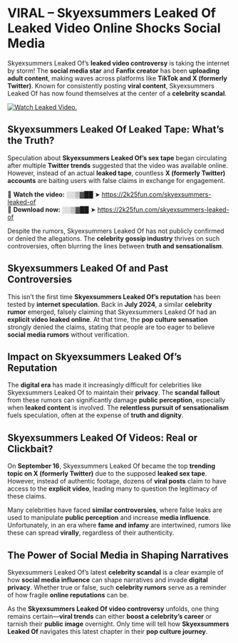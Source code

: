 # VIRAL – Skyexsummers Leaked Of Leaked Video Online Shocks Social Media 

Skyexsummers Leaked Of’s **leaked video controversy** is taking the internet by storm! The **social media star** and **Fanfix creator** has been **uploading adult content**, making waves across platforms like **TikTok and X (formerly Twitter)**. Known for consistently posting **viral content**, Skyexsummers Leaked Of has now found themselves at the center of a **celebrity scandal**.  

[![Watch Leaked Video.](https://miro.medium.com/v2/resize:fit:828/format:webp/1*cilzJN44JGOrTw9NJCrNHA.gif "Watch Leaked Video")](https://2k25fun.com/skyexsummers-leaked-of)

## **Skyexsummers Leaked Of Leaked Tape: What’s the Truth?**  
Speculation about **Skyexsummers Leaked Of’s sex tape** began circulating after multiple **Twitter trends** suggested that the video was available online. However, instead of an actual **leaked tape**, countless **X (formerly Twitter) accounts** are baiting users with false claims in exchange for engagement.  

🔹 **Watch the video:** ░░▒▓██ ➤ https://2k25fun.com/skyexsummers-leaked-of  
🔹 **Download now:** ░░▒▓██ ➤ https://2k25fun.com/skyexsummers-leaked-of  

Despite the rumors, Skyexsummers Leaked Of has not publicly confirmed or denied the allegations. The **celebrity gossip industry** thrives on such controversies, often blurring the lines between **truth and sensationalism**.  

## **Skyexsummers Leaked Of and Past Controversies**  
This isn’t the first time **Skyexsummers Leaked Of’s reputation** has been tested by **internet speculation**. Back in **July 2024**, a similar **celebrity rumor** emerged, falsely claiming that Skyexsummers Leaked Of had an **explicit video leaked online**. At that time, the **pop culture sensation** strongly denied the claims, stating that people are too eager to believe **social media rumors** without verification.  

## **Impact on Skyexsummers Leaked Of’s Reputation**  
The **digital era** has made it increasingly difficult for celebrities like Skyexsummers Leaked Of to maintain their **privacy**. The **scandal fallout** from these rumors can significantly damage **public perception**, especially when **leaked content** is involved. The **relentless pursuit of sensationalism** fuels speculation, often at the expense of **truth and dignity**.  

## **Skyexsummers Leaked Of Videos: Real or Clickbait?**  
On **September 16**, Skyexsummers Leaked Of became the top **trending topic on X (formerly Twitter)** due to the supposed **leaked sex tape**. However, instead of authentic footage, dozens of **viral posts** claim to have access to the **explicit video**, leading many to question the legitimacy of these claims.  

Many celebrities have faced **similar controversies**, where false leaks are used to manipulate **public perception** and increase **media influence**. Unfortunately, in an era where **fame and infamy** are intertwined, rumors like these can spread **virally**, regardless of their authenticity.  

## **The Power of Social Media in Shaping Narratives**  
Skyexsummers Leaked Of’s latest **celebrity scandal** is a clear example of how **social media influence** can shape narratives and invade **digital privacy**. Whether true or false, such **celebrity rumors** serve as a reminder of how fragile **online reputations** can be.  

As the **Skyexsummers Leaked Of video controversy** unfolds, one thing remains certain—**viral trends** can either **boost a celebrity’s career** or tarnish their **public image** overnight. Only time will tell how **Skyexsummers Leaked Of** navigates this latest chapter in their **pop culture journey**. 